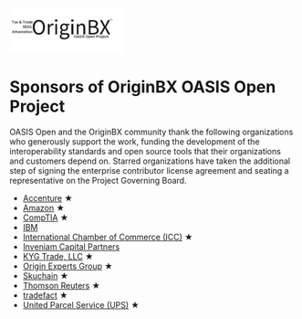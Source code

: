 <img src="artwork/OriginBX_OASIS_logo_blk_1.png" width="200">

# Sponsors of OriginBX OASIS Open Project

OASIS Open and the OriginBX community thank the following organizations who generously support the work, funding the development of the interoperability standards and open source tools that their organizations and customers depend on. Starred organizations have taken the additional step of signing the enterprise contributor license agreement and seating a representative on the Project Governing Board. 

- [Accenture](https://www.accenture.com/us-en) &bigstar; 
- [Amazon](https://www.amazon.com/) &bigstar;
- [CompTIA](https://www.comptia.org/home) &bigstar; 
- [IBM](https://www.ibm.com)
- [International Chamber of Commerce (ICC)](https://iccwbo.org/) &bigstar;
- [Inveniam Capital Partners](https://inveniam.io/)
- [KYG Trade, LLC](https://www.kyg.trade/) &bigstar; 
- [Origin Experts Group](https://www.originexpertsgroup.com/) &bigstar;
- [Skuchain](https://www.skuchain.com/) &bigstar;
- [Thomson Reuters](https://www.thomsonreuters.com/en.html) &bigstar;
- [tradefact](https://tradefact.co/solutions/) &bigstar;
- [United Parcel Service (UPS)](https://www.ups.com/) &bigstar;
